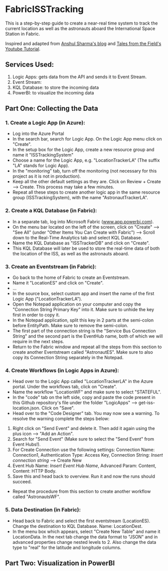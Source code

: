 # FabricISSTracking
This is a step-by-step guide to create a near-real time system to track the current location as well as the astronauts aboard the International Space Station in Fabric. 

Inspired and adapted from [Anshul Sharma's blog] and [Tales from the Field's Youtube Tutorial].

[Anshul Sharma's blog]: https://www.linkedin.com/pulse/real-time-monitoring-international-space-station-microsoft-sharma/
[Tales from the Field's Youtube Tutorial]: https://www.youtube.com/watch?v=-HhU7yLyuUU

## Services Used:
1. Logic Apps: gets data from the API and sends it to Event Stream.
2. Event Stream: 
3. KQL Database: to store the incoming data
4. PowerBI: to visualize the incoming data

## Part One: Collecting the Data 
### 1. Create a Logic App (in Azure):
* Log into the Azure Portal
* In the search bar, search for Logic App. On the Logic App menu click on "Create".
* In the setup box for the Logic App, create a new resource group and name it "ISSTrackingSystem"
* Choose a name for the Logic App, e.g. "LocationTrackerLA" (The suffix "LA" stands for Logic App).
* In the "monitoring" tab, turn off the monitoring (not necessary for this project as it is not in production).
* Keep all the other default settings as they are. Click on Review + Create --> Create. This process may take a few minutes.
* Repeat all these steps to create another logic app in the same resource group (ISSTrackingSystem), with the name "AstronautTrackerLA".  

### 2. Create a KQL Database (in Fabric):
* In a separate tab, log into Microsoft Fabric (www.app.powerbi.com).
* On the menu bar located on the left of the screen, click on "Create" --> "See All" (under "Other Items You Can Create with Fabric") --> Scroll down to the Real-Time Analytics tab and select KQL Database.
* Name the KQL Database as "ISSTrackerDB" and click on "Create".
* This KQL Database will later be used to store the real-time data of both the location of the ISS, as well as the astronauts aboard.

### 3. Create an Eventstream (in Fabric):
* Go back to the home of Fabric to create an Eventstream.
* Name it "LocationES" and click on "Create".
* ...
* In the source box, select custom app and insert the name of the first Logic App ("LocationTrackerLA").
* Open the Notepad application on your computer and copy the "Connection String Primary Key" into it. Make sure to unhide the key first in order to copy it.
* In the Notepad application, split this key in 2 parts at the semi-colon before EntityPath. Make sure to remove the semi-colon.
* The first part of the connection string is the "Service Bus Connection String" and the second part is the EventHub name, both of which we will require in the next steps.
* Return to the Fabric window and repeat all the steps from this section to create another Eventstream called "AstronautES". Make sure to also copy its Connection String separately in the Notepad.

### 4. Create Workflows (in Logic Apps in Azure):
* Head over to the Logic App called "LocationTrackerLA" in the Azure portal. Under the workflows tab, click on "Create".
* Name the workflow "LocationWF" and make sure to select "STATEFUL".
* In the "code" tab on the left side, copy and paste the code present in this Github repository's file under the folder "LogicApps" --> get-iss-location.json. Click on "Save".
* Head over to the "Code Designer" tab. You may now see a warning. To resolve the warning complete the steps below:
1) Right click on "Send Event" and delete it. Then add it again using the plus icon --> "Add an Action".
2) Search for "Send Event" (Make sure to select the "Send Event" from Event Hubs!).
3) For Create Connection use the following settings: Connection Name: Connection1, Authentication Type: Access Key, Connection String: *Insert connection string* --> Create New
4) Event Hub Name: *Insert Event Hub Name*, Advanced Param: Content, Content: HTTP Body.
5) Save this and head back to overview. Run it and now the runs should succeed.
* Repeat the procedure from this section to create another workflow called "AstronautsWF".

### 5. Data Destination (in Fabric):
* Head back to Fabric and select the first eventstream (LocationES). Change the destination to KQL Database. Name: LocationDest.
* In the menu box which appears, select "Create New Table" and name it LocationData. In the next tab change the data format to "JSON" and in advanced properties change nested levels to 2. Also change the data type to "real" for the latitude and longitude columns.  

## Part Two: Visualization in PowerBI
